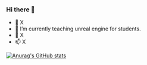 ### Hi there 👋

- 🔭 X
- 🌱 I’m currently teaching unreal engine for students.
- 💬 X
- 📫 X

[![Anurag's GitHub stats](https://github-readme-stats.vercel.app/api?username=virusability)](https://github.com/virusability/github-readme-stats)
